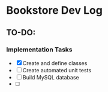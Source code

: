 # Bookstore Dev Log

## TO-DO:

### Implementation Tasks

- [x] Create and define classes
- [ ] Create automated unit tests
- [ ] Build MySQL database
- [ ] 
